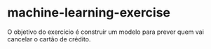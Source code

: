 # machine-learning-exercise
O objetivo do exercício é construir um modelo para prever quem vai cancelar o cartão de crédito.
